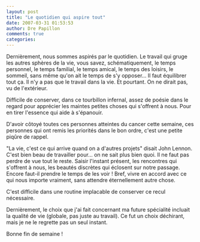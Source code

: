 ```yaml
---
layout: post
title: "Le quotidien qui aspire tout"
date: 2007-03-31 01:53:53
author: Dre Papillon
comments: true
categories: 
---
```



Dernièrement, nous sommes aspirés par le quotidien. Le travail qui gruge les autres sphères de la vie, vous savez, schématiquement, le temps personnel, le temps familial, le temps amical, le temps des loisirs, le sommeil, sans même qu'on ait le temps de s'y opposer... Il faut équilibrer tout ça. Il n'y a pas que le travail dans la vie. Et pourtant. On ne dirait pas, vu de l'extérieur.

Difficile de conserver, dans ce tourbillon infernal, assez de poésie dans le regard pour apprécier les maintes petites choses qui s'offrent à nous. Pour en tirer l'essence qui aide à s'épanouir.

D'avoir côtoyé toutes ces personnes atteintes du cancer cette semaine, ces personnes qui ont remis les priorités dans le bon ordre, c'est une petite piqûre de rappel.

"La vie, c'est ce qui arrive quand on a d'autres projets" disait John Lennon. C'est bien beau de travailler pour... on ne sait plus bien quoi. Il ne faut pas perdre de vue tout le reste. Saisir l'instant présent, les rencontres qui s'offrent à nous, les beautés discrètes qui éclosent sur notre passage. Encore faut-il prendre le temps de les voir ! Bref, vivre en accord avec ce qui nous importe vraiment, sans attendre éternellement autre chose.

C'est difficile dans une routine implacable de conserver ce recul nécessaire.

Dernièrement, le choix que j'ai fait concernant ma future spécialité incluait la qualité de vie (globale, pas juste au travail). Ce fut un choix déchirant, mais je ne le regrette pas un seul instant.

Bonne fin de semaine !